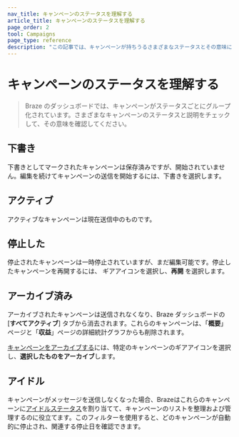 ```yaml
---
nav_title: キャンペーンのステータスを理解する
article_title: キャンペーンのステータスを理解する
page_order: 2
tool: Campaigns
page_type: reference
description: "この記事では、キャンペーンが持ちうるさまざまなステータスとその意味について概要を説明します。"
---
```


# キャンペーンのステータスを理解する

> Braze のダッシュボードでは、キャンペーンがステータスごとにグループ化されています。さまざまなキャンペーンのステータスと説明をチェックして、その意味を確認してください。

## 下書き

下書きとしてマークされたキャンペーンは保存済みですが、開始されていません。編集を続けてキャンペーンの送信を開始するには、下書きを選択します。

## アクティブ

アクティブなキャンペーンは現在送信中のものです。

## 停止した

停止されたキャンペーンは一時停止されていますが、まだ編集可能です。停止したキャンペーンを再開するには、<i class="fas fa-cog"></i> ギアアイコンを選択し、**再開** を選択します。

## アーカイブ済み

アーカイブされたキャンペーンは送信されなくなり、Braze ダッシュボードの \[**すべてアクティブ**] タブから消去されます。これらのキャンペーンは、「**概要**」ページと「**収益**」ページの詳細統計グラフからも削除されます。

[キャンペーンをアーカイブする]({{site.baseurl}}/user_guide/engagement_tools/campaigns/scheduling_and_organizing/archiving_campaigns/#archiving-campaigns)には、特定のキャンペーンの<i class="fas fa-cog"></i>ギアアイコンを選択し、**選択したものをアーカイブ**します。

## アイドル

キャンペーンがメッセージを送信しなくなった場合、Brazeはこれらのキャンペーンに[アイドルステータス]({{site.baseurl}}/idle_campaigns_canvases/)を割り当てて、キャンペーンのリストを整理および管理するのに役立てます。このフィルターを使用すると、どのキャンペーンが自動的に停止され、関連する停止日を確認できます。

